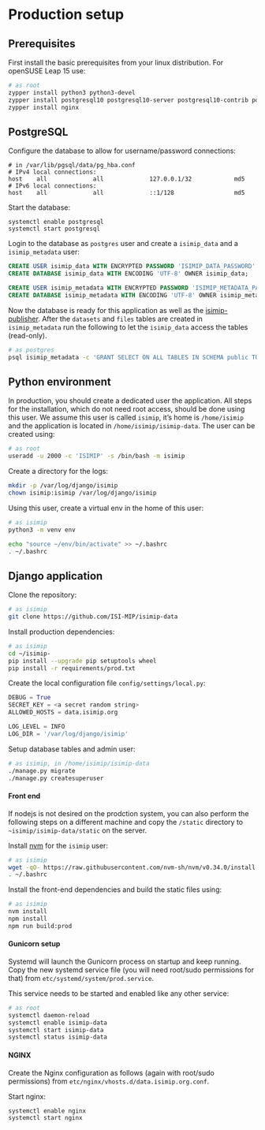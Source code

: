 Production setup
================

## Prerequisites

First install the basic prerequisites from your linux distribution. For openSUSE Leap 15 use:

```bash
# as root
zypper install python3 python3-devel
zypper install postgresql10 postgresql10-server postgresql10-contrib postgresql10-devel
zypper install nginx
```

## PostgreSQL

Configure the database to allow for username/password connections:

```
# in /var/lib/pgsql/data/pg_hba.conf
# IPv4 local connections:
host    all             all             127.0.0.1/32            md5
# IPv6 local connections:
host    all             all             ::1/128                 md5
```

Start the database:

```
systemctl enable postgresql
systemctl start postgresql
```

Login to the database as `postgres` user and create a `isimip_data` and a `isimip_metadata` user:

```sql
CREATE USER isimip_data WITH ENCRYPTED PASSWORD 'ISIMIP_DATA_PASSWORD' CREATEDB;
CREATE DATABASE isimip_data WITH ENCODING 'UTF-8' OWNER isimip_data;

CREATE USER isimip_metadata WITH ENCRYPTED PASSWORD 'ISIMIP_METADATA_PASSWORD' CREATEDB;
CREATE DATABASE isimip_metadata WITH ENCODING 'UTF-8' OWNER isimip_metadata;
```

Now the database is ready for this application as well as the [isimip-publisher](https://github.com/ISI-MIP/isimip-publisher). After the `datasets` and `files` tables are created in `isimip_metadata` run the following to let the `isimip_data` access the tables (read-only).

```bash
# as postgres
psql isimip_metadata -c 'GRANT SELECT ON ALL TABLES IN SCHEMA public TO isimip_data;'
```

## Python environment

In production, you should create a dedicated user the application. All steps for the installation, which do not need root access, should be done using this user. We assume this user is called `isimip`, it’s home is `/home/isimip` and the application is located in `/home/isimip/isimip-data`. The user can be created using:

```bash
# as root
useradd -u 2000 -c 'ISIMIP' -s /bin/bash -m isimip
```

Create a directory for the logs:

```bash
mkdir -p /var/log/django/isimip
chown isimip:isimip /var/log/django/isimip
```

Using this user, create a virtual env in the home of this user:

```bash
# as isimip
python3 -m venv env

echo "source ~/env/bin/activate" >> ~/.bashrc
. ~/.bashrc
```

## Django application

Clone the repository:

```bash
# as isimip
git clone https://github.com/ISI-MIP/isimip-data
```

Install production dependencies:

```bash
# as isimip
cd ~/isimip-
pip install --upgrade pip setuptools wheel
pip install -r requirements/prod.txt
```

Create the local configuration file `config/settings/local.py`:

```python
DEBUG = True
SECRET_KEY = <a secret random string>
ALLOWED_HOSTS = data.isimip.org

LOG_LEVEL = INFO
LOG_DIR = '/var/log/django/isimip'
```

Setup database tables and admin user:

```bash
# as isimip, in /home/isimip/isimip-data
./manage.py migrate
./manage.py createsuperuser
```

#### Front end

If nodejs is not desired on the prodction system, you can also perform the following steps on a different machine and copy the `/static` directory to `~isimip/isimip-data/static` on the server.

Install [nvm](https://github.com/nvm-sh/nvm) for the `isimip` user:

```bash
# as isimip
wget -qO- https://raw.githubusercontent.com/nvm-sh/nvm/v0.34.0/install.sh | bash
. ~/.bashrc
```

Install the front-end dependencies and build the static files using:

```bash
# as isimip
nvm install
npm install
npm run build:prod
```

#### Gunicorn setup

Systemd will launch the Gunicorn process on startup and keep running. Copy the new systemd service file (you will need root/sudo permissions for that) from `etc/systemd/system/prod.service`.

This service needs to be started and enabled like any other service:

```bash
# as root
systemctl daemon-reload
systemctl enable isimip-data
systemctl start isimip-data
systemctl status isimip-data
```

#### NGINX

Create the Nginx configuration as follows (again with root/sudo permissions) from `etc/nginx/vhosts.d/data.isimip.org.conf`.

Start nginx:

```
systemctl enable nginx
systemctl start nginx
```
